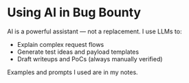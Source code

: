 # Using AI in Bug Bounty

AI is a powerful assistant — not a replacement. I use LLMs to:
- Explain complex request flows
- Generate test ideas and payload templates
- Draft writeups and PoCs (always manually verified)

Examples and prompts I used are in my notes.
